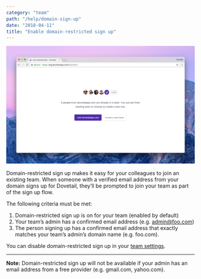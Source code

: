 ```yaml
---
category: "team"
path: "/help/domain-sign-up"
date: "2018-04-11"
title: "Enable domain-restricted sign up"
---
```


![Screenshot showing a ‘join team’ screen in Dovetail](./join-team.png)

Domain-restricted sign up makes it easy for your colleagues to join an existing team. When someone with a verified email address from your domain signs up for Dovetail, they’ll be prompted to join your team as part of the sign up flow.

The following criteria must be met:

1.  Domain-restricted sign up is on for your team (enabled by default)
1.  Your team’s admin has a confirmed email address (e.g. admin@foo.com)
1.  The person signing up has a confirmed email address that exactly matches your team’s admin’s domain name (e.g. foo.com).

You can disable domain-restricted sign up in your [team settings]().

---

**Note:** Domain-restricted sign up will not be available if your admin has an email address from a free provider (e.g. gmail.com, yahoo.com).
